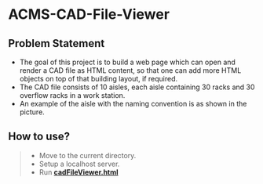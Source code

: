# ACMS-CAD-File-Viewer

## Problem Statement
* The goal of this project is to build a web page which can open and render a CAD file as HTML content, so that one can add more HTML objects on top of that building layout, if    required.
* The CAD file consists of 10 aisles, each aisle containing 30 racks and 30 overflow racks in a work station.
* An example of the aisle with the naming convention is as shown in the picture.


## How to use?
>- Move to the current directory.
>- Setup a localhost server.
>- Run [**cadFileViewer.html**](cadFileViewer.html)

